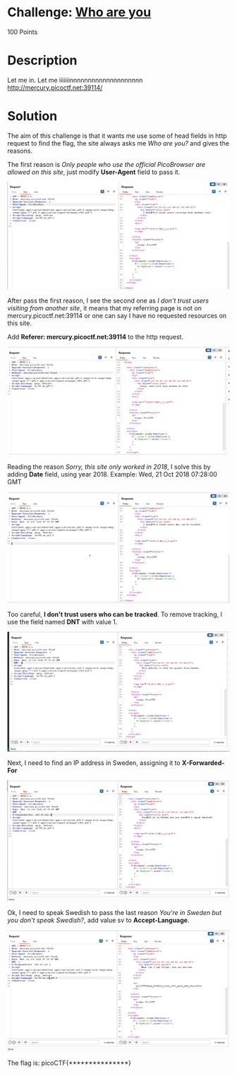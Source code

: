 # Challenge: [Who are you](https://play.picoctf.org/practice/challenge/142)
100 Points
# Description
Let me in. Let me iiiiiiinnnnnnnnnnnnnnnnnnnn http://mercury.picoctf.net:39114/
# Solution
The aim of this challenge is that it wants me use some of head fields in http request to find the flag, the site always asks me *Who are you?* and gives the reasons. 

The first reason is *Only people who use the official PicoBrowser are allowed on this site*, just modify **User-Agent** field to pass it.

<img src='./media/8888.png' alt='The result when I modify User-Agent' />

After pass the first reason, I see the second one as *I don't trust users visiting from another site*, it means that my referring page is not on mercury.picoctf.net:39114 or one can say I have no requested resources on this site.

Add **Referer: mercury.picoctf.net:39114** to the http request.

<img src='./media/7567.png' alt='The result when I add Referer' />

Reading the reason *Sorry, this site only worked in 2018*, I solve this by adding **Date** field, using year 2018. Example: Wed, 21 Oct 2018 07:28:00 GMT

<img src='./media/1212.png' alt='The result when I add Date' />

Too careful, **I don't trust users who can be tracked**. To remove tracking, I use the field named **DNT** with value 1.

<img src='./media/9999.png' alt='The rusult when I add DNT' />

Next, I need to find an IP address in Sweden, assigning it to **X-Forwarded-For**

<img src='./media/4545.png' alt='The result when I add X-Forwarded-For' />

Ok, I need to speak Swedish to pass the last reason *You're in Sweden but you don't speak Swedish?*, add value sv to **Accept-Language**.

<img src='./media/2525.png' alt='The rusult when I add Swedish' />

The flag is: picoCTF{***************}
